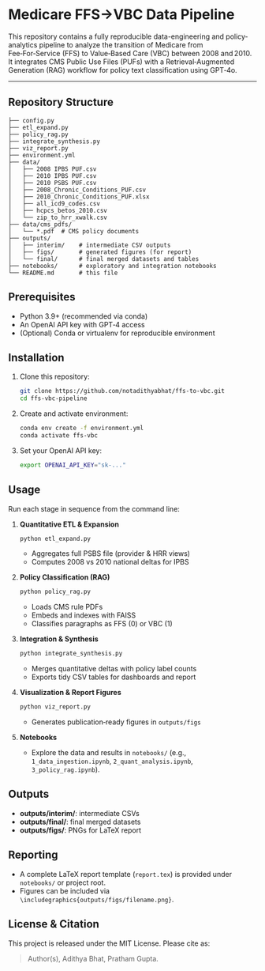 # Medicare FFS→VBC Data Pipeline

This repository contains a fully reproducible data-engineering and policy-analytics pipeline to analyze the transition of Medicare from Fee‑For‑Service (FFS) to Value‑Based Care (VBC) between 2008 and 2010. It integrates CMS Public Use Files (PUFs) with a Retrieval‑Augmented Generation (RAG) workflow for policy text classification using GPT‑4o.

---

## Repository Structure

```
├── config.py
├── etl_expand.py
├── policy_rag.py
├── integrate_synthesis.py
├── viz_report.py
├── environment.yml
├── data/
│   ├── 2008 IPBS PUF.csv
│   ├── 2010 IPBS PUF.csv
│   ├── 2010 PSBS PUF.csv
│   ├── 2008_Chronic_Conditions_PUF.csv
│   ├── 2010_Chronic_Conditions_PUF.xlsx
│   ├── all_icd9_codes.csv
│   ├── hcpcs_betos_2010.csv
│   └── zip_to_hrr_xwalk.csv
├── data/cms_pdfs/
│   └── *.pdf  # CMS policy documents
├── outputs/
│   ├── interim/    # intermediate CSV outputs
│   ├── figs/       # generated figures (for report)
│   └── final/      # final merged datasets and tables
├── notebooks/      # exploratory and integration notebooks
└── README.md       # this file
```

## Prerequisites

* Python 3.9+ (recommended via conda)
* An OpenAI API key with GPT‑4 access
* (Optional) Conda or virtualenv for reproducible environment

## Installation

1. Clone this repository:

   ```bash
   git clone https://github.com/notadithyabhat/ffs-to-vbc.git
   cd ffs-vbc-pipeline
   ```
2. Create and activate environment:

   ```bash
   conda env create -f environment.yml
   conda activate ffs-vbc
   ```
3. Set your OpenAI API key:

   ```bash
   export OPENAI_API_KEY="sk-..."
   ```

## Usage

Run each stage in sequence from the command line:

1. **Quantitative ETL & Expansion**

   ```bash
   python etl_expand.py
   ```

   * Aggregates full PSBS file (provider & HRR views)
   * Computes 2008 vs 2010 national deltas for IPBS

2. **Policy Classification (RAG)**

   ```bash
   python policy_rag.py
   ```

   * Loads CMS rule PDFs
   * Embeds and indexes with FAISS
   * Classifies paragraphs as FFS (0) or VBC (1)

3. **Integration & Synthesis**

   ```bash
   python integrate_synthesis.py
   ```

   * Merges quantitative deltas with policy label counts
   * Exports tidy CSV tables for dashboards and report

4. **Visualization & Report Figures**

   ```bash
   python viz_report.py
   ```

   * Generates publication‑ready figures in `outputs/figs`

5. **Notebooks**

   * Explore the data and results in `notebooks/` (e.g., `1_data_ingestion.ipynb`, `2_quant_analysis.ipynb`, `3_policy_rag.ipynb`).

## Outputs

* **outputs/interim/**: intermediate CSVs
* **outputs/final/**: final merged datasets
* **outputs/figs/**: PNGs for LaTeX report

## Reporting

* A complete LaTeX report template (`report.tex`) is provided under `notebooks/` or project root.
* Figures can be included via `\includegraphics{outputs/figs/filename.png}`.

## License & Citation

This project is released under the MIT License. Please cite as:

> Author(s), Adithya Bhat, Pratham Gupta.
